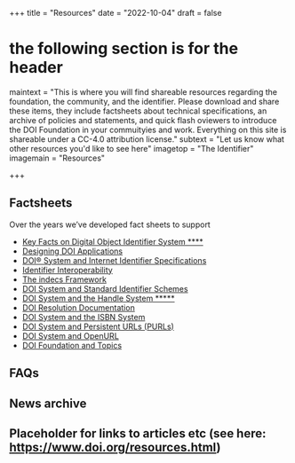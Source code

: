 +++
title = "Resources"
date = "2022-10-04"
draft = false
# the following section is for the header
maintext = "This is where you will find shareable resources regarding the foundation, the community, and the identifier. Please download and share these items, they include factsheets about technical specifications, an archive of policies and statements, and quick flash oviewers to introduce the DOI Foundation in your commuityies and work. Everything on this site is shareable under a CC-4.0 attribution license."
subtext = "Let us know what other resources you'd like to see here"
imagetop = "The Identifier"
imagemain = "Resources"

+++

## Factsheets

Over the years we’ve developed fact sheets to support 

- [Key Facts on Digital Object Identifier System    ****](https://www.doi.org/factsheets/DOIKeyFacts.html)
- [Designing DOI Applications](https://www.doi.org/factsheets/DOIDesigningApps.html)
- [DOI® System and Internet Identifier Specifications](https://www.doi.org/factsheets/DOIIdentifierSpecs.html)
- [Identifier Interoperability](https://www.doi.org/factsheets/Identifier_Interoper.html)
- [The indecs Framework](https://www.doi.org/factsheets/indecs_factsheet.html)
- [DOI System and Standard Identifier Schemes](https://www.doi.org/factsheets/DOIIdentifiers.html)
- [DOI System and the Handle System  *****](https://www.doi.org/factsheets/DOIHandle.html)
- [DOI Resolution Documentation](https://www.doi.org/factsheets/DOIProxy.html)
- [DOI System and the ISBN System](https://www.doi.org/factsheets/ISBN-A.html)
- [DOI System and Persistent URLs (PURLs)](https://www.doi.org/factsheets/DOI_PURL.html)
- [DOI System and OpenURL](https://www.doi.org/factsheets/DOI_OpenURL.html)
- [DOI Foundation and Topics](https://www.doi.org/factsheets/DOI_Topics.html)

## FAQs

## News archive

## Placeholder for links to articles etc (see here: https://www.doi.org/resources.html) 